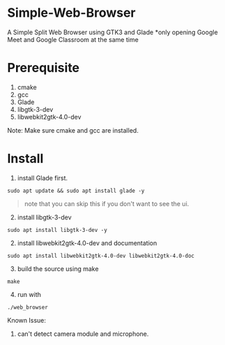 # Simple-Web-Browser
A Simple Split Web Browser using GTK3 and Glade *only opening Google Meet and Google Classroom at the same time

# Prerequisite

1. cmake
2. gcc
3. Glade
4. libgtk-3-dev
5. libwebkit2gtk-4.0-dev

Note: Make sure cmake and gcc are installed.
# Install

1. install Glade first.

`sudo apt update && sudo apt install glade -y`
> note that you can skip this if you don't want to see the ui.

2. install libgtk-3-dev

`sudo apt install libgtk-3-dev -y`

2. install libwebkit2gtk-4.0-dev and documentation

`sudo apt install libwebkit2gtk-4.0-dev libwebkit2gtk-4.0-doc`

3. build the source using make

`make`

4. run with

`./web_browser`


Known Issue:
1. can't detect camera module and microphone.
